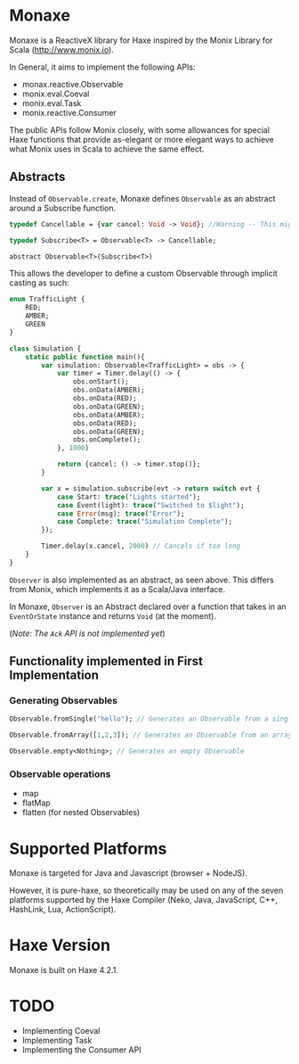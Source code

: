# Monaxe

Monaxe is a ReactiveX library for Haxe inspired by the Monix Library for Scala (http://www.monix.io).

In General, it aims to implement the following APIs:
- monax.reactive.Observable
- monix.eval.Coeval
- monix.eval.Task
- monix.reactive.Consumer

The public APIs follow Monix closely, with some allowances for special Haxe functions that provide as-elegant or more elegant ways to achieve what Monix uses in Scala to achieve the same effect.

## Abstracts

Instead of `Observable.create`, Monaxe defines `Observable` as an abstract around a Subscribe function.

```haxe
typedef Cancellable = {var cancel: Void -> Void}; //Warning -- This might change in the future!

typedef Subscribe<T> = Observable<T> -> Cancellable;

abstract Observable<T>(Subscribe<T>)
```

This allows the developer to define a custom Observable through implicit casting as such:

```haxe
enum TrafficLight {
    RED;
    AMBER;
    GREEN
}

class Simulation {
    static public function main(){
        var simulation: Observable<TrafficLight> = obs -> {
            var timer = Timer.delay(() -> {
                obs.onStart();
                obs.onData(AMBER);
                obs.onData(RED);
                obs.onData(GREEN);
                obs.onData(AMBER);
                obs.onData(RED);
                obs.onData(GREEN);
                obs.onComplete();
            }, 1000)

            return {cancel: () -> timer.stop()};
        }

        var x = simulation.subscribe(evt -> return switch evt {
            case Start: trace("Lights started");
            case Event(light): trace("Switched to $light");
            case Error(msg): trace("Error");
            case Complete: trace("Simulation Complete");
        });

        Timer.delay(x.cancel, 2000) // Cancels if too long
    }
}
```

`Observer` is also implemented as an abstract, as seen above. This differs from Monix, which implements it as a Scala/Java interface.

In Monaxe, `Observer` is an Abstract declared over a function that takes in an `EventOrState` instance and returns `Void` (at the moment).

(_Note: The `Ack` API is not implemented yet_)

## Functionality implemented in First Implementation

### Generating Observables
```haxe
Observable.fromSingle("hello"); // Generates an Observable from a single item

Observable.fromArray([1,2,3]); // Generates an Observable from an array

Observable.empty<Nothing>; // Generates an empty Observable

```
### Observable operations
- map
- flatMap
- flatten (for nested Observables)

# Supported Platforms

Monaxe is targeted for Java and Javascript (browser + NodeJS). 

However, it is pure-haxe, so theoretically may be used on any of the seven platforms supported by the Haxe Compiler (Neko, Java, JavaScript, C++, HashLink, Lua, ActionScript).

# Haxe Version

Monaxe is built on Haxe 4.2.1.

# TODO
- Implementing Coeval
- Implementing Task
- Implementing the Consumer API

